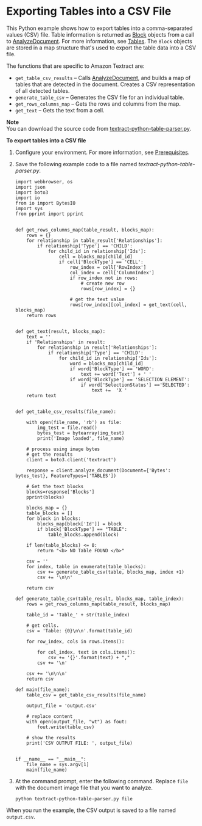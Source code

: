 # Exporting Tables into a CSV File<a name="examples-export-table-csv"></a>

This Python example shows how to export tables into a comma\-separated values \(CSV\) file\. Table information is returned as [Block](API_Block.md) objects from a call to [AnalyzeDocument](API_AnalyzeDocument.md)\. For more information, see [Tables](how-it-works-tables.md)\. The `Block` objects are stored in a map structure that's used to export the table data into a CSV file\. 

The functions that are specific to Amazon Textract are: 
+ `get_table_csv_results` – Calls [AnalyzeDocument](API_AnalyzeDocument.md), and builds a map of tables that are detected in the document\. Creates a CSV representation of all detected tables\.
+ `generate_table_csv` – Generates the CSV file for an individual table\.
+ `get_rows_columns_map` – Gets the rows and columns from the map\.
+ `get_text` – Gets the text from a cell\.

**Note**  
You can download the source code from [textract\-python\-table\-parser\.py](https://github.com/awsdocs/aws-doc-sdk-examples/blob/master/python/example_code/textract/textract-python-table-parser.py)\.

**To export tables into a CSV file**

1. Configure your environment\. For more information, see [Prerequisites](examples-blocks.md#examples-prerequisites)\.

1. Save the following example code to a file named *textract\-python\-table\-parser\.py*\.

   ```
   import webbrowser, os
   import json
   import boto3
   import io
   from io import BytesIO
   import sys
   from pprint import pprint
   
   
   def get_rows_columns_map(table_result, blocks_map):
       rows = {}
       for relationship in table_result['Relationships']:
           if relationship['Type'] == 'CHILD':
               for child_id in relationship['Ids']:
                   cell = blocks_map[child_id]
                   if cell['BlockType'] == 'CELL':
                       row_index = cell['RowIndex']
                       col_index = cell['ColumnIndex']
                       if row_index not in rows:
                           # create new row
                           rows[row_index] = {}
                           
                       # get the text value
                       rows[row_index][col_index] = get_text(cell, blocks_map)
       return rows
   
   
   def get_text(result, blocks_map):
       text = ''
       if 'Relationships' in result:
           for relationship in result['Relationships']:
               if relationship['Type'] == 'CHILD':
                   for child_id in relationship['Ids']:
                       word = blocks_map[child_id]
                       if word['BlockType'] == 'WORD':
                           text += word['Text'] + ' '
                       if word['BlockType'] == 'SELECTION_ELEMENT':
                           if word['SelectionStatus'] =='SELECTED':
                               text +=  'X '    
       return text
   
   
   def get_table_csv_results(file_name):
   
       with open(file_name, 'rb') as file:
           img_test = file.read()
           bytes_test = bytearray(img_test)
           print('Image loaded', file_name)
   
       # process using image bytes
       # get the results
       client = boto3.client('textract')
   
       response = client.analyze_document(Document={'Bytes': bytes_test}, FeatureTypes=['TABLES'])
   
       # Get the text blocks
       blocks=response['Blocks']
       pprint(blocks)
   
       blocks_map = {}
       table_blocks = []
       for block in blocks:
           blocks_map[block['Id']] = block
           if block['BlockType'] == "TABLE":
               table_blocks.append(block)
   
       if len(table_blocks) <= 0:
           return "<b> NO Table FOUND </b>"
   
       csv = ''
       for index, table in enumerate(table_blocks):
           csv += generate_table_csv(table, blocks_map, index +1)
           csv += '\n\n'
   
       return csv
   
   def generate_table_csv(table_result, blocks_map, table_index):
       rows = get_rows_columns_map(table_result, blocks_map)
   
       table_id = 'Table_' + str(table_index)
       
       # get cells.
       csv = 'Table: {0}\n\n'.format(table_id)
   
       for row_index, cols in rows.items():
           
           for col_index, text in cols.items():
               csv += '{}'.format(text) + ","
           csv += '\n'
           
       csv += '\n\n\n'
       return csv
   
   def main(file_name):
       table_csv = get_table_csv_results(file_name)
   
       output_file = 'output.csv'
   
       # replace content
       with open(output_file, "wt") as fout:
           fout.write(table_csv)
   
       # show the results
       print('CSV OUTPUT FILE: ', output_file)
   
   
   if __name__ == "__main__":
       file_name = sys.argv[1]
       main(file_name)
   ```

1. At the command prompt, enter the following command\. Replace `file` with the document image file that you want to analyze\.

   ```
   python textract-python-table-parser.py file
   ```

When you run the example, the CSV output is saved to a file named `output.csv`\.